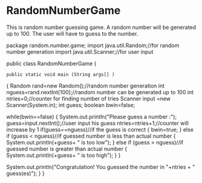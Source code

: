 # RandomNumberGame
This is random number guessing game. A random number will be generated up to 100. The user will have to guess to the number. 


package random.number.game;
 import java.util.Random;//for random number generation
import java.util.Scanner;//for user input

public class RandomNumberGame {


    
     

 
    
    public static void main (String args[] ) 
 {
Random rand=new Random();//random number generation
int nguess=rand.nextInt(100);//random number can be generated up to 100
int ntries=0;//counter for finding number of tries
Scanner input =new Scanner(System.in);
int guess;
boolean bwin=false;
  
while(bwin==false)
{
System.out.println("Please guess a number :");
guess=input.nextInt();//user input his guess
ntries=ntries+1;//counter will increase by 1
if(guess==nguess)//if the guess is correct
{
bwin=true;
}
else if (guess < nguess)//if guessed number is less than actual number
{
System.out.println(+guess+ " is too low");
}
else if (guess > nguess)//if guessed number is greater than actual number
{
System.out.println(+guess+ " is too high");
}
}
  
System.out.println("Congratulation! You guessed the number in "+ntries + " guess(es)");
}
}
    
    

